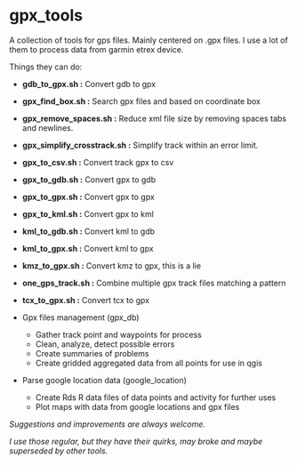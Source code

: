 
# gpx_tools


A collection of tools for gps files. Mainly centered on .gpx files.
I use a lot of them to process data from garmin etrex device.

Things they can do:
- **gdb_to_gpx.sh              :**  Convert gdb to gpx
- **gpx_find_box.sh            :**  Search gpx files and based on coordinate box
- **gpx_remove_spaces.sh       :**  Reduce xml file size by removing spaces tabs and newlines.
- **gpx_simplify_crosstrack.sh :**  Simplify track within an error limit.
- **gpx_to_csv.sh              :**  Convert track gpx to csv
- **gpx_to_gdb.sh              :**  Convert gpx to gdb
- **gpx_to_gpx.sh              :**  Convert gpx to gpx
- **gpx_to_kml.sh              :**  Convert gpx to kml
- **kml_to_gdb.sh              :**  Convert kml to gdb
- **kml_to_gpx.sh              :**  Convert kml to gpx
- **kmz_to_gpx.sh              :**  Convert kmz to gpx, this is a lie
- **one_gps_track.sh           :**  Combine multiple gpx track files matching a pattern
- **tcx_to_gpx.sh              :**  Convert tcx to gpx



- Gpx files management (gpx_db)
	- Gather track point and waypoints for process
	- Clean, analyze, detect possible errors
	- Create summaries of problems
	- Create gridded aggregated data from all points for use in qgis

- Parse google location data (google_location)
    - Create Rds R data files of data points and activity for further uses
    - Plot maps with data from google locations and gpx files


*Suggestions and improvements are always welcome.*

*I use those regular, but they have their quirks, may broke and maybe superseded by other tools.*
